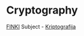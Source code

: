 # Cryptography
[FINKI](https://finki.ukim.mk/) Subject - [Kriptografija](https://finki.ukim.mk/mk/subject/%D0%BA%D1%80%D0%B8%D0%BF%D1%82%D0%BE%D0%B3%D1%80%D0%B0%D1%84%D0%B8%D1%98%D0%B0)

